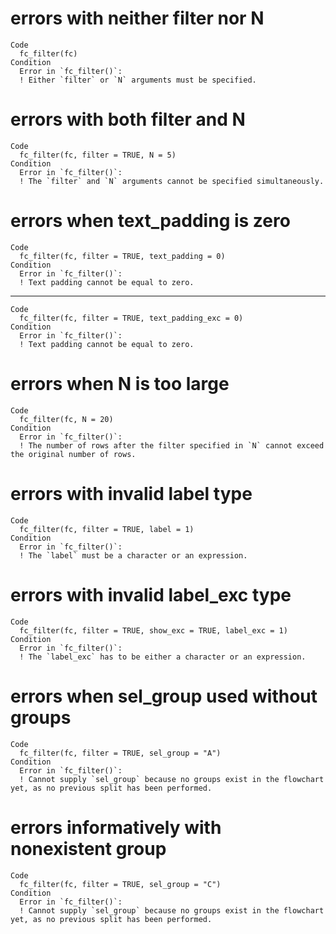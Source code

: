# errors with neither filter nor N

    Code
      fc_filter(fc)
    Condition
      Error in `fc_filter()`:
      ! Either `filter` or `N` arguments must be specified.

# errors with both filter and N

    Code
      fc_filter(fc, filter = TRUE, N = 5)
    Condition
      Error in `fc_filter()`:
      ! The `filter` and `N` arguments cannot be specified simultaneously.

# errors when text_padding is zero

    Code
      fc_filter(fc, filter = TRUE, text_padding = 0)
    Condition
      Error in `fc_filter()`:
      ! Text padding cannot be equal to zero.

---

    Code
      fc_filter(fc, filter = TRUE, text_padding_exc = 0)
    Condition
      Error in `fc_filter()`:
      ! Text padding cannot be equal to zero.

# errors when N is too large

    Code
      fc_filter(fc, N = 20)
    Condition
      Error in `fc_filter()`:
      ! The number of rows after the filter specified in `N` cannot exceed the original number of rows.

# errors with invalid label type

    Code
      fc_filter(fc, filter = TRUE, label = 1)
    Condition
      Error in `fc_filter()`:
      ! The `label` must be a character or an expression.

# errors with invalid label_exc type

    Code
      fc_filter(fc, filter = TRUE, show_exc = TRUE, label_exc = 1)
    Condition
      Error in `fc_filter()`:
      ! The `label_exc` has to be either a character or an expression.

# errors when sel_group used without groups

    Code
      fc_filter(fc, filter = TRUE, sel_group = "A")
    Condition
      Error in `fc_filter()`:
      ! Cannot supply `sel_group` because no groups exist in the flowchart yet, as no previous split has been performed.

# errors informatively with nonexistent group

    Code
      fc_filter(fc, filter = TRUE, sel_group = "C")
    Condition
      Error in `fc_filter()`:
      ! Cannot supply `sel_group` because no groups exist in the flowchart yet, as no previous split has been performed.

